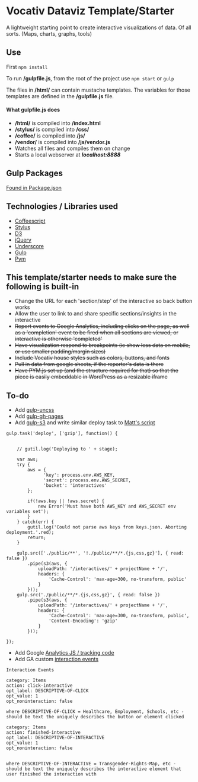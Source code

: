 # Vocativ Dataviz Template/Starter

A lightweight starting point to create interactive visualizations of data. Of all sorts. (Maps, charts, graphs, tools)

## Use
First `npm install`

To run **/gulpfile.js**, from the root of the project use `npm start` or `gulp`

The files in **/html/** can contain mustache templates. The variables for those templates are defined in the **/gulpfile.js** file.

#### What gulpfile.js does
+ **/html/** is compiled into **/index.html**
+ **/stylus/** is compiled into **/css/**
+ **/coffee/** is compiled into **/js/**
+ **/vendor/** is compiled into **/js/vendor.js**
+ Watches all files and compiles them on change
+ Starts a local webserver at ___localhost:8888___

## Gulp Packages
[Found in Package.json](https://github.com/Vocativ/dataviz-starter/blob/master/package.json)

## Technologies / Libraries used
+ [Coffeescript](http://coffeescript.org/)
+ [Stylus](http://learnboost.github.io/stylus/)
+ [D3](http://d3js.org/)
+ [jQuery](http://jquery.com/)
+ [Underscore](http://underscorejs.org/)
+ [Gulp](http://gulpjs.com/)
+ [Pym](http://blog.apps.npr.org/pym.js/)


## This template/starter needs to make sure the following is built-in
+ Change the URL for each 'section/step' of the interactive so back button works
+ Allow the user to link to and share specific sections/insights in the interactive
+ ~~Report events to Google Analytics, including clicks on the page, as well as a 'completion' event to be fired when all sections are viewed, or interactive is otherwise 'completed'~~
+ ~~Have visualization respond to breakpoints (ie show less data on mobile, or use smaller padding/margin sizes)~~
+ ~~Include Vocativ house styles such as colors, buttons, and fonts~~
+ ~~Pull in data from google sheets, if the reporter's data is there~~
+ ~~Have PYM.js set up (and the structure required for that) so that the piece is easily embeddable in WordPress as a resizable iframe~~


## To-do
+ Add [gulp-uncss](https://www.npmjs.org/package/gulp-uncss)
+ Add [gulp-gh-pages](https://github.com/rowoot/gulp-gh-pages)
+ Add [gulp-s3](https://www.npmjs.org/package/gulp-s3) and write similar deploy task to [Matt's script](https://github.com/Vocativ/wp-interactive/blob/master/selfies/gulpfile.js#L159)
```
gulp.task('deploy', ['gzip'], function() {


    // gutil.log('Deploying to ' + stage);

    var aws;
    try {
        aws = {
              'key': process.env.AWS_KEY,
              'secret': process.env.AWS_SECRET,
              'bucket': 'interactives'
        };

        if(!aws.key || !aws.secret) {
            new Error('Must have both AWS_KEY and AWS_SECRET env variables set');
        }
    } catch(err) {
        gutil.log('Could not parse aws keys from keys.json. Aborting deployment.'.red);
        return;
    }

    gulp.src(['./public/**', '!./public/**/*.{js,css,gz}'], { read: false })
        .pipe(s3(aws, {
            uploadPath: '/interactives/' + projectName + '/',
            headers: {
                'Cache-Control': 'max-age=300, no-transform, public'
            }
        }));
    gulp.src('./public/**/*.{js,css,gz}', { read: false })
        .pipe(s3(aws, {
            uploadPath: '/interactives/' + projectName + '/',
            headers: {
                'Cache-Control': 'max-age=300, no-transform, public',
                'Content-Encoding': 'gzip'
            }
        }));

});
```
+ Add Google [Analytics JS / tracking code](https://developers.google.com/analytics/devguides/collection/analyticsjs/)
+ Add GA custom [interaction events](https://developers.google.com/analytics/devguides/collection/analyticsjs/events)
```
Interaction Events

category: Items
action: click-interactive
opt_label: DESCRIPTIVE-OF-CLICK
opt_value: 1
opt_noninteraction: false

where DESCRIPTIVE-OF-CLICK = Healthcare, Employment, Schools, etc - should be text the uniquely describes the button or element clicked

category: Items
action: finished-interactive
opt_label: DESCRIPTIVE-OF-INTERACTIVE
opt_value: 1
opt_noninteraction: false


where DESCRIPTIVE-OF-INTERACTIVE = Transgender-Rights-Map, etc - should be text the uniquely describes the interactive element that user finished the interaction with
```